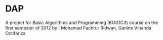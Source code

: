 # DAP
A project for Basic Algorithms and Programming (KUG1C3) course on the first semester of 2012
by : Mohamad Fachrur Ridwan, Ganine Vinanda Octifariza
